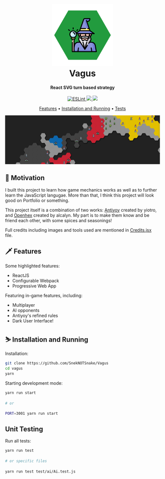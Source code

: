 <h1 align="center">
	<a href="https://vagus-game.netlify.app">
		<img src="https://raw.githubusercontent.com/SnekNOTSnake/Vagus/main/img/logo.png" alt="Markdownify" width="200">
	</a>
	<br>
  	Vagus
  <br>
</h1>

<h4 align="center">React SVG turn based strategy</h4>

<p align="center">
  <a href="https://eslint.org/">
    <img src="https://img.shields.io/badge/Linter-ESLint-informational?style=flat&logo=eslint&logoColor=white&color=3282b8" alt="ESLint">
  </a>
  <a href="https://prettier.io/">
  <img src="https://img.shields.io/badge/Style-Prettier-informational?style=flat&logo=prettier&logoColor=white&color=3282b8">
 </a>
  <a href="https://mochajs.org/">
    <img src="https://img.shields.io/badge/Testing-Mocha-informational?style=flat&logo=mocha&logoColor=white&color=3282b8">
  </a>
</p>

<p align="center">
  <a href="#features">Features</a> •
  <a href="#installation-and-running">Installation and Running</a> •
  <a href="#test">Tests</a>
</p>

![gameplay-screenshot](https://raw.githubusercontent.com/SnekNOTSnake/Vagus/main/img/screenshot-1.png)

## 🎯️ Motivation

I built this project to learn how game mechanics works as well as to further learn the JavaScript langugae. More than that, I think this project will look good on Portfolio or something.

This project itself is a combination of two works: <a href="https://github.com/yiotro/Antiyoy/">Antiyoy</a> created by yiotro, and <a href="https://github.com/alcalyn/openhex">Openhex</a> created by alcalyn. My part is to make them know and be friend each other, with some spices and seasonings!

Full credits including images and tools used are mentioned in <a href="https://github.com/SnekNOTSnake/Vagus/blob/main/src/components/Credits.jsx">Credits.jsx</a> file.

## 🗡️ Features

Some highlighted features:

- ReactJS
- Configurable Webpack
- Progressive Web App

Featuring in-game features, including:

- Multiplayer
- AI opponents
- Antiyoy's refined rules
- Dark User Interface!

## ⛷️ Installation and Running

Installation:

```bash
git clone https://github.com/SnekNOTSnake/Vagus
cd vagus
yarn
```

Starting development mode:

```bash
yarn run start

# or

PORT=3001 yarn run start
```

## Unit Testing

Run all tests:

```bash
yarn run test

# or specific files

yarn run test test/ai/Ai.test.js
```
